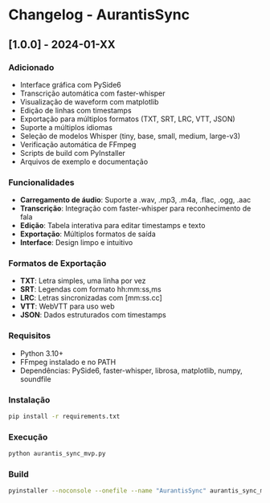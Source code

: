 # Changelog - AurantisSync

## [1.0.0] - 2024-01-XX

### Adicionado
- Interface gráfica com PySide6
- Transcrição automática com faster-whisper
- Visualização de waveform com matplotlib
- Edição de linhas com timestamps
- Exportação para múltiplos formatos (TXT, SRT, LRC, VTT, JSON)
- Suporte a múltiplos idiomas
- Seleção de modelos Whisper (tiny, base, small, medium, large-v3)
- Verificação automática de FFmpeg
- Scripts de build com PyInstaller
- Arquivos de exemplo e documentação

### Funcionalidades
- **Carregamento de áudio**: Suporte a .wav, .mp3, .m4a, .flac, .ogg, .aac
- **Transcrição**: Integração com faster-whisper para reconhecimento de fala
- **Edição**: Tabela interativa para editar timestamps e texto
- **Exportação**: Múltiplos formatos de saída
- **Interface**: Design limpo e intuitivo

### Formatos de Exportação
- **TXT**: Letra simples, uma linha por vez
- **SRT**: Legendas com formato hh:mm:ss,ms
- **LRC**: Letras sincronizadas com [mm:ss.cc]
- **VTT**: WebVTT para uso web
- **JSON**: Dados estruturados com timestamps

### Requisitos
- Python 3.10+
- FFmpeg instalado e no PATH
- Dependências: PySide6, faster-whisper, librosa, matplotlib, numpy, soundfile

### Instalação
```bash
pip install -r requirements.txt
```

### Execução
```bash
python aurantis_sync_mvp.py
```

### Build
```bash
pyinstaller --noconsole --onefile --name "AurantisSync" aurantis_sync_mvp.py
```
